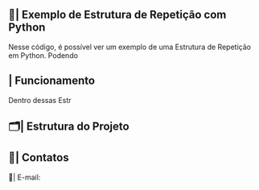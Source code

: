  ## 📑| Exemplo de Estrutura de Repetição com Python 

   Nesse código, é possível ver um exemplo de uma Estrutura de Repetição em Python. Podendo 

 ## | Funcionamento

  Dentro dessas Estr
 
 ## 🗂️| Estrutura do Projeto



 ## 📱| Contatos

   📩| E-mail: 
 
